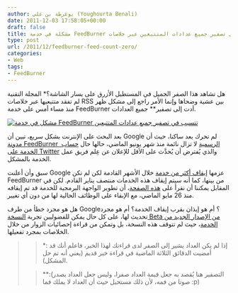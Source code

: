 ```yaml
---
author: يوغرطة بن علي (Youghourta Benali)
date: 2011-12-03 17:58:05+00:00
draft: false
title: مشكلة في خدمة FeedBurner تتسبب في تصفير جميع عدادات المتتبعين عبر خلاصات RSS
type: post
url: /2011/12/feedburner-feed-count-zero/
categories:
- Web
tags:
- FeedBurner
---
```


هل تشاهد هذا الصفر الجميل في المستطيل الأزرق على يسار الشاشة؟* المجلة التقنية لم تفقد متتبعيها عبر خلاصات RSS بين عشية وضحاها وإنما الأمر راجع إلى مشكل ظهر منذ مساء أمس على خدمة FeedBurner أدت إلى تصفير** جميع العدادات.




[![مشكل في خدمة FeedBurner تتسبب في تصفير جميع عدادات المتتبعين](https://www.it-scoop.com/wp-content/uploads/2011/12/feedburner.jpg)
](https://www.it-scoop.com/wp-content/uploads/2011/12/feedburner.jpg)




بعد البحث على الإنترنت بشكل سريع، تبين أن Google لم تحرك بعد ساكنا، حيث أن [مدونة FeedBurner  الرسمية](http://feedburnerstatus.blogspot.com/) لا تزال نائمة منذ شهر يونيو الماضي، حالها حال [حساب الخدمة على Twitter](important:%20The%20Google%20Feedburner%20APIs%20has%20been%20officially%20deprecated%20as%20of%20May%2026,%202011%20to%20reflect%20that%20they%27re%20no%20longer%20undergoing%20active%20development%20and%20experimentation,%20which%20is%20the%20hallmark%20of%20APIs%20in%20the%20Code%20Labs%20program.%20However,%20we%20have%20no%20current%20plans%20to%20remove%20existing%20functionality.) والذي يُفترض أن يُحدَّث على الأقل للإعلان عن عِلم فريق عمل الخدمة بالمشكل.




سبق وأن أعلنت Google عزمها [إيقاف أكثر من خدمة](http://googleblog.blogspot.com/2011/10/fall-sweep.html) خلال الأشهر القادمة لكن لم تكن FeedBurner من بينها، كما أنه سيتم إيقاف هذه الخدمات منتصف يناير القادم. لكن في المقابل يمكننا أن نقرأ على [هذه الصفحة](http://code.google.com/intl/fr/apis/feedburner/)، أن تطوير الواجهة البرمجية للخدمة قد تم إيقافه منذ 26 مايو الماضي، مع الإبقاء على الوظائف الحالية لها من دون أي تغيير.




هل هو مجرد خطأ من طرف Google؟ أم هو إيذان بقرب إيقاف الخدمة؟ أم هو مجرد تحديث لها، على كل حال يمكن للفضوليين تجربة [النسخة Beta من الإصدار الجديد من الخدمة](http://feedburner.google.com/gfb/)، حيث لم تتوقف هذه النسخة، بل وتمكن من قراءة إحصائيات الزوار من خلال الخلاصات بمجرد تفعيلها.





<blockquote>

> 
> *: إذا لم يكن العداد يشير إلى الصفر لدى قراءتك لهذا الخبر، فاعلم أنك قد أمضيت الدقائق الثلاثة الماضية في قراءة خبر قديم (يعني أنه تم حل المشكل).
> 
> 

> 
> **:(التصفير هنا يُقصد به جعل قيمة العداد صفرا، وليس جعل العداد يصدر صوتا من فمه، لأن ذلك مستحيل حيث أن العداد لا يملك فما :p)
> 
> 
</blockquote>



